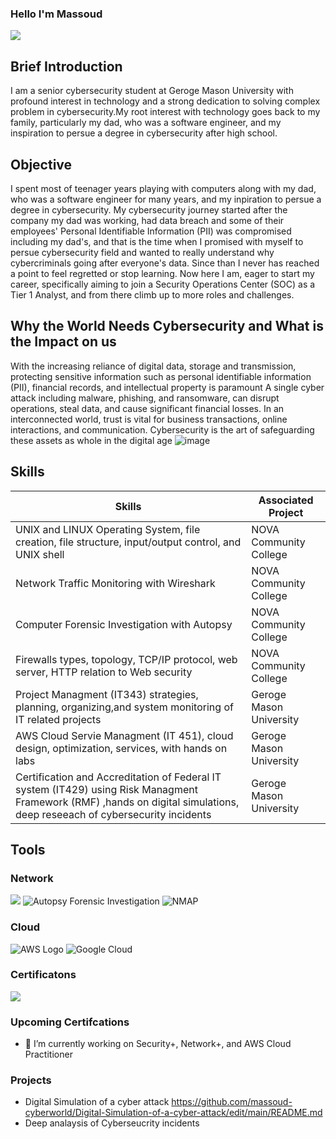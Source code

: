 ### Hello I'm Massoud
<a href="https://linkedin.com"><img src="https://img.shields.io/badge/-LinkedIn-0072b1?&style=for-the-badge&logo=linkedin&logoColor=white" /></a>

## Brief Introduction

I am a senior cybersecurity student at Geroge Mason University with profound interest in technology and a strong dedication to solving complex problem in cybersecurity.My root interest with technology goes back to my family, particularly my dad, who was a software engineer, and my inspiration to persue a degree in cybersecurity after high school.

## Objective
I spent most of teenager years playing with computers along with my dad, who was a software engineer for many years, and my inpiration to persue a degree in cybersecurity. My cybersecurity journey started after the company my dad was working, had data breach and some of their employees' Personal Identifiable Information (PII) was compromised including my dad's, and that is the time when I promised with myself to persue cybersecurity field and wanted to really understand why cybercriminals going after everyone's data. Since than I never has reached a point to feel regretted or stop learning. Now here I am, eager to start my career, specifically aiming to join a Security Operations Center (SOC) as a Tier 1 Analyst, and from there climb up to more roles and challenges. 
## Why the World Needs Cybersecurity and What is the Impact on us
With the increasing reliance of digital data, storage and transmission, protecting sensitive information such as personal identifiable information (PII), financial records, and intellectual property is paramount
A single cyber attack including malware, phishing, and ransomware, can disrupt operations, steal data, and cause significant financial losses. 
In an interconnected world, trust is vital for business transactions, online interactions, and communication. Cybersecurity is the art of safeguarding these assets as whole in the digital age
![image](https://github.com/massoud-cyberworld/massoud-cyberworld/assets/168353668/9a847fab-3262-4d8b-a860-d422d19777d4)


## Skills

| Skills                                         | Associated Project         |
|-----------------------------------------------|----------------------------|
| UNIX and LINUX Operating System, file creation, file structure, input/output control, and UNIX shell                      | <a hrref="https://google.com">NOVA Community College</a>|
| Network Traffic Monitoring with Wireshark                                                                                 | NOVA Community College</a>|
| Computer Forensic Investigation with Autopsy                                                                              | NOVA Community College</a>|
| Firewalls types, topology, TCP/IP protocol, web server, HTTP relation to Web security                                     | NOVA Community College</a>|
| Project Managment (IT343) strategies, planning, organizing,and system monitoring of IT related projects                   | Geroge Mason University</a>|
| AWS Cloud Servie Managment (IT 451), cloud design, optimization, services, with hands on labs                             | Geroge Mason University</a>|
| Certification and Accreditation of Federal IT system (IT429) using Risk Managment Framework (RMF) ,hands on digital simulations, deep reseeach of cybersecurity incidents                                                                                                                                                                        | Geroge Mason University</a>|

## Tools
### Network
<div>
    <img src="https://img.shields.io/badge/-Wireshark-1679A7?&style=for-the-badge&logo=Wireshark&logoColor=white" />

  <img src="https://img.shields.io/badge/-Autopsy%20Forensic%20Investigation-FF6600?&style=for-the-badge" alt="Autopsy Forensic Investigation" />
  
  <img src="https://img.shields.io/badge/-NMAP-FF7F50?&style=for-the-badge&logo=Nmap&logoColor=white" alt="NMAP" />

### Cloud
<img src="https://img.shields.io/badge/-AWS-232F3E?&style=for-the-badge&logo=Amazon%20AWS&logoColor=white" alt="AWS Logo" />

<img src="https://img.shields.io/badge/-Google%20Cloud-4285F4?&style=for-the-badge&logo=Google%20Cloud&logoColor=white" alt="Google Cloud" />

### Certificatons
<img src="https://img.shields.io/badge/-A%2B-4D4D4D?&style=for-the-badge&logo=CompTIA&logoColor=white" />
 
### Upcoming Certifcations
- 🔭 I’m currently working on Security+, Network+, and AWS Cloud Practitioner

### Projects
- Digital Simulation of a cyber attack https://github.com/massoud-cyberworld/Digital-Simulation-of-a-cyber-attack/edit/main/README.md
- Deep analaysis of Cyberseucrity incidents 

